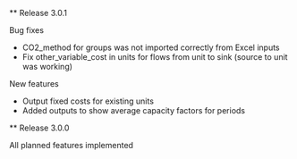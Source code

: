 ** Release 3.0.1

Bug fixes
- CO2_method for groups was not imported correctly from Excel inputs
- Fix other_variable_cost in units for flows from unit to sink (source to unit was working)

New features
- Output fixed costs for existing units
- Added outputs to show average capacity factors for periods

** Release 3.0.0

All planned features implemented
